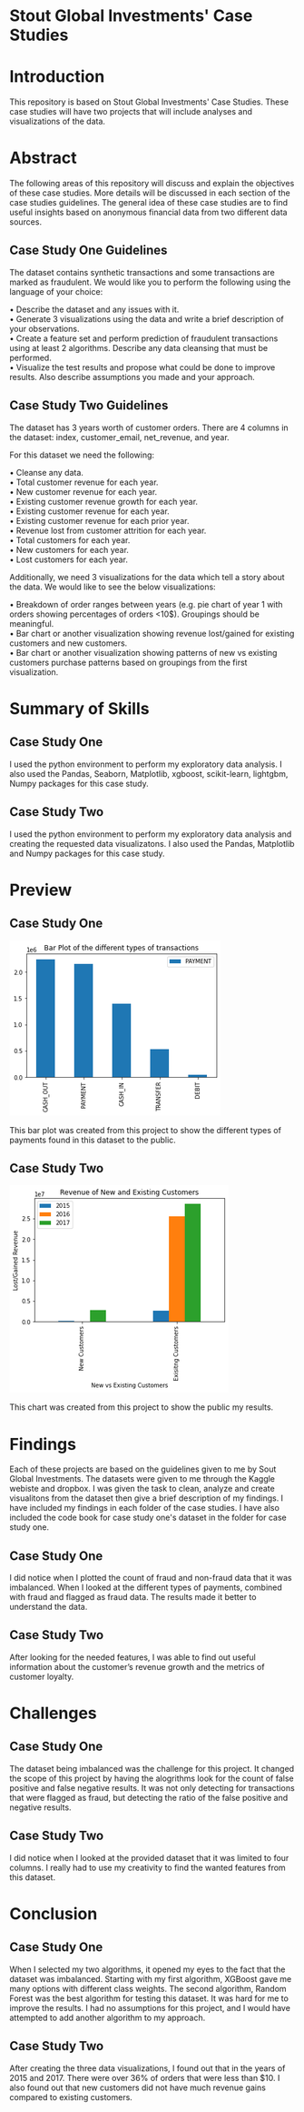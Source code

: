 # Stout Global Investments' Case Studies


# Introduction
This repository is based on Stout Global Investments' Case Studies. These case studies will have two projects that will include analyses and visualizations of the data. 


# Abstract
The following areas of this repository will discuss and explain the objectives of these case studies. More details will be discussed in each section of the case studies guidelines. The general idea of these case studies are to find useful insights based on anonymous financial data from two different data sources.


## Case Study One Guidelines
The dataset contains synthetic transactions and some transactions are marked as fraudulent. We would like you to perform the following using the language of your choice:

• Describe the dataset and any issues with it.\
• Generate 3 visualizations using the data and write a brief description of your observations.\
• Create a feature set and perform prediction of fraudulent transactions using at least 2 algorithms. Describe any data cleansing that must be performed.\
• Visualize the test results and propose what could be done to improve results. Also describe assumptions you made and your approach.



## Case Study Two Guidelines
The dataset has 3 years worth of customer orders. There are 4 columns in the dataset: index, customer_email, net_revenue, and year.

For this dataset we need the following:

• Cleanse any data.\
• Total customer revenue for each year.\
• New customer revenue for each year.\
• Existing customer revenue growth for each year.\
• Existing customer revenue for each year.\
• Existing customer revenue for each prior year.\
• Revenue lost from customer attrition for each year.\
• Total customers for each year.\
• New customers for each year.\
• Lost customers for each year.

Additionally, we need 3 visualizations for the data which tell a story about the data. We would like to see the below visualizations:

• Breakdown of order ranges between years (e.g. pie chart of year 1 with orders showing percentages of orders <10$). Groupings should be meaningful.\
• Bar chart or another visualization showing revenue lost/gained for existing customers and new customers.\
• Bar chart or another visualization showing patterns of new vs existing customers purchase patterns based on groupings from the first visualization.



# Summary of Skills

## Case Study One 
I used the python environment to perform my exploratory data analysis. I also used the Pandas, Seaborn, Matplotlib, xgboost, scikit-learn, lightgbm, Numpy packages for this case study.


## Case Study Two 
I used the python environment to perform my exploratory data analysis and creating the requested data visualizatons. I also used the Pandas, Matplotlib and Numpy packages for this case study.


# Preview

## Case Study One 
![Preview of the Bar Plot created from this project.](https://github.com/micgonzalez/Stout-Global-Investments-Case-Studies/blob/main/case_study_one/bar_plot_of_diff_transactions.png)

This bar plot was created from this project to show the different types of payments found in this dataset to the public.


## Case Study Two 
![Preview of the Bar Plot created from this project.](https://github.com/micgonzalez/Stout-Global-Investments-Case-Studies/blob/main/case_study_two/case_two_bar_chart_of_exist_customers.png)

This chart was created from this project to show the public my results.

# Findings
Each of these projects are based on the guidelines given to me by Sout Global Investments. The datasets were given to me through the Kaggle webiste and dropbox. I was given the task to clean, analyze and create visualitons from the dataset then give a brief description of my findings. I have included my findings in each folder of the case studies. I have also included the code book for case study one's dataset in the folder for case study one.

## Case Study One
I did notice when I plotted the count of fraud and non-fraud data that it was imbalanced. When I looked at the different types of payments, combined with fraud and flagged as fraud data. The results made it better to understand the data.

## Case Study Two
After looking for the needed features, I was able to find out useful information about the customer’s revenue growth and the metrics of customer loyalty. 


# Challenges

## Case Study One
The dataset being imbalanced was the challenge for this project. It changed the scope of this project by having the alogrithms look for the count of false positive and false negative results. It was not only detecting for transactions that were flagged as fraud, but detecting the ratio of the false positive and negative results.   

## Case Study Two
I did notice when I looked at the provided dataset that it was limited to four columns. I really had to use my creativity to find the wanted features from this dataset.


# Conclusion

## Case Study One
When I selected my two algorithms, it opened my eyes to the fact that the dataset was imbalanced. Starting with my first algorithm, XGBoost gave me many options with different class weights. The second algorithm, Random Forest was the best algorithm for testing this dataset. It was hard for me to improve the results. I had no assumptions for this project, and I would have attempted to add another algorithm to my approach. 

## Case Study Two
After creating the three data visualizations, I found out that in the years of 2015 and 2017. There were over 36% of orders that were less than $10. I also found out that new customers did not have much revenue gains compared to existing customers. 
